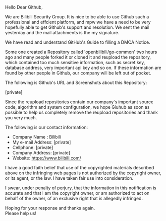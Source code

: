Hello Dear Github,

We are Bilibili Security Group. It is nice to be able to use Github such a professional and effcient platform, and mpw we have a need to be very hopefully able to get Github's support and resolution. We sent the mail yesterday and the mail attachments is the my signature.

We have read and understand GitHub's Guide to filling a DMCA Notice.

Some one created a Repository called 'openbilibili/go-common' two hours ago and many people forked it or cloned it and reupload the repository, which contained too much sensitive information, such as secret key, database address, very important api key and so on. If these information are found by other people in Github, our company will be left out of pocket.

The following is Github's URL and Screenshots about this Repository:

[private]

Since the reupload repositories contain our company's important source code, algorithm and system configuration, we hope Giuhub as soon as possible to help us completely remove the reupload repositories and thank you very much.
   
The following is our contact information:
    
-   Company Name : Bilibili  
-   My e-mail Address: [private]  
-   Cellphone: [private]    
-   Company Address: [private]   
-   Website: https://www.bilibili.com/

I have a good faith belief that use of the copyrighted materials described above on the infringing web pages is not authorized by the copyright owner, or its agent, or the law. I have taken fair use into consideration.

I swear, under penalty of perjury, that the information in this notification is accurate and that I am the copyright owner, or am authorized to act on behalf of the owner, of an exclusive right that is allegedly infringed.


Hoping for your response and thanks again.  
Please help us!


